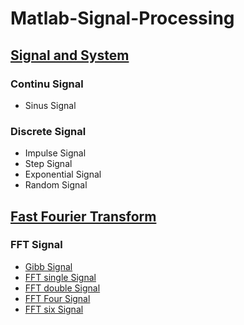 # Matlab-Signal-Processing

## [Signal and System](https://github.com/adenadit/Matlab-Signal-Processing/tree/main/Signal%20and%20System)
### Continu Signal
- Sinus Signal
### Discrete Signal
- Impulse Signal
- Step Signal
- Exponential Signal
- Random Signal
## [Fast Fourier Transform](https://github.com/adenadit/Matlab-Signal-Processing/tree/main/FFT)
### FFT Signal
- [Gibb Signal](https://github.com/adenadit/Matlab-Signal-Processing/blob/main/FFT/gibb.m)
- [FFT single Signal](https://github.com/adenadit/Matlab-Signal-Processing/blob/main/FFT/FFT_single_sig.m)
- [FFT double Signal](https://github.com/adenadit/Matlab-Signal-Processing/blob/main/FFT/FFT_double_sig.m)
- [FFT Four Signal](https://github.com/adenadit/Matlab-Signal-Processing/blob/main/FFT/FFT_four_sig.m)
- [FFT six Signal](https://github.com/adenadit/Matlab-Signal-Processing/blob/main/FFT/FFT_six_sig.m)



